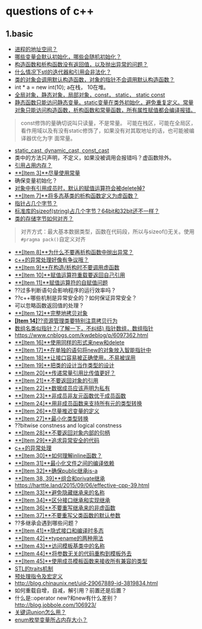# questions of c++

## 1.basic

+ [进程的地址空间？](https://harttle.land/2015/07/22/memory-segment.html)
+ [哪些变量会默认初始化，哪些会随机初始化？](https://harttle.land/2015/10/05/cpp-variable-init.html)
+ [构造函数和析构函数没有返回值，以及抛出异常的问题？](https://www.cnblogs.com/luxiaoxun/archive/2012/09/06/2673249.html)
+ [什么情况下stl的迭代器和引用会非法化？](https://blog.csdn.net/y1196645376/article/details/52938474)
+ [类的对象会调用默认构造函数，对象的指针不会调用默认构造函数？](https://harttle.land/2015/06/22/cpp-object-lifecycle.html)
+ int * a = new int(10); a在栈， 10在堆。
+ [全局对象，静态对象，局部对象，const， static， static const](https://blog.csdn.net/jinpeng_cumt/article/details/52723131)
+ [静态函数只能访问静态变量。static变量在类外初始化，避免重复定义。常量对象只能访问构造函数，析构函数和常量函数，所有属性赋值都会编译报错。](https://harttle.land/2015/06/24/cpp-static-and-const-member.html)
> const修饰的量确切说叫只读量，不是常量。
> 可能在栈区，可能在全局区，看作用域以及有没有static修饰了，如果没有对其取地址的话，也可能被编译器优化为字
> 面常量。
+ [static_cast, dynamic_cast, const_cast](https://www.cnblogs.com/chenyangchun/p/6795923.html)
+ 类中的方法只声明，不定义，如果没被调用会报错吗？虚函数除外。
+ [引用占用内存？](https://stackoverflow.com/questions/1179937/how-does-a-c-reference-look-memory-wise)
+ [**[Item 3]**尽量使用常量](https://harttle.land/2015/07/21/effective-cpp-3.html)
+ 确保变量初始化？
+ [对象中有引用成员时，默认的赋值运算符会被delete掉?](https://harttle.land/2015/07/23/effective-cpp-5.html)
+ [**[Item 7]**将多态基类的析构函数定义为虚函数？](https://harttle.land/2015/07/24/effective-cpp-7.html)
+ [指针占几个字节？](https://zhidao.baidu.com/question/505146033.html)
+ [标准库的sizeof(string)占几个字节？64bit和32bit还不一样？](https://zhidao.baidu.com/question/165120550.html)
+ [类的存储字节如何对齐？](https://harttle.land/2015/07/24/effective-cpp-7.html)
> 对齐方式：最大基本数据类型，函数在代码段，所以与sizeof()无关。使用``#pragma pack()``自定义对齐
+ [**[Item 8]**为什么不要再析构函数中抛出异常？](https://harttle.land/2015/07/26/effective-cpp-8.html)
+ [c++的异常处理好像有争议哦？](https://www.zhihu.com/question/22889420)
+ [**[Item 9]**在构造/析构时不要调用虚函数](https://harttle.land/tags.html#Effective-C++)
+ [**[Item 10]**赋值运算符重载要返回自己引用](https://harttle.land/2015/07/28/effective-cpp-10.html)
+ [**[Item 11]**赋值运算符的自赋值问题](https://harttle.land/2015/07/30/effective-cpp-11.html)
+ ??过多判断语句会影响程序的运行效率吗？
+ ??c++哪些机制是异常安全的？如何保证异常安全？
+ 可以忽略函数返回值的处理？
+ [**[Item 12]**完整地拷贝对象](https://harttle.land/2015/08/01/effective-cpp-12.html)
+ [**[Item 14]**??资源管理类要特别注意拷贝行为](https://harttle.land/2015/08/04/effective-cpp-14.html)
+ [数组名类似指针？(了解一下，不纠结) 指针数组，数组指针](https://www.cnblogs.com/ddx-deng/archive/2012/12/16/3755862.html)
+ <https://www.cnblogs.com/kwdeblog/p/6097362.html>
+ [**[Item 16]**使用同样的形式来new和delete](https://harttle.land/2015/08/07/effective-cpp-16.html)
+ [**[Item 17]**在单独的语句将new的对象放入智能指针中](https://harttle.land/2015/08/08/effective-cpp-17.html)
+ [**[Item 18]**让接口容易被正确使用，不易被误用](https://harttle.land/2015/08/08/effective-cpp-17.html)
+ [**[Item 19]**把类的设计当作类型的设计](https://harttle.land/2015/08/12/effective-cpp-19.html)
+ [**[Item 20]**传递常量引用比传值更好？](https://harttle.land/2015/08/13/effective-cpp-20.html)
+ [**[Item 21]**不要返回对象的引用](https://harttle.land/2015/08/18/effective-cpp-21.html)
+ [**[Item 22]**数据成员应该声明为私有](https://harttle.land/2015/08/19/effective-cpp-22.html)
+ [**[Item 23]**非成员非友元函数优于成员函数](https://harttle.land/2015/08/20/effective-cpp-23.html)
+ [**[Item 24]**用非成员函数来支持所有元的类型转换](https://harttle.land/2015/08/22/effective-cpp-24.html)
+ [**[Item 26]**尽量推迟变量的定义](https://harttle.land/2015/08/24/effective-cpp-26.html)
+ [**[Item 27]**最小化类型转换](https://harttle.land/2015/08/25/effective-cpp-27.html)
+ ??bitwise constness and logical constness
+ [**[Item 28]**不要返回对象内部的句柄](https://harttle.land/2015/08/26/effective-cpp-28.html)
+ [**[Item 29]**追求异常安全的代码](https://harttle.land/2015/08/27/effective-cpp-29.html)
+ [c++的异常处理](https://blog.csdn.net/daheiantian/article/details/6530318)
+ [**[Item 30]**如何理解inline函数？](https://harttle.land/2015/08/28/effective-cpp-30.html)
+ [**[Item 31]**最小化文件之间的编译依赖](https://harttle.land/2015/08/29/effective-cpp-31.html)
+ [**[Item 32]**确保public继承is-a](https://harttle.land/2015/08/30/effective-cpp-32.html)
+ [**[Item 38, 39]**组合和private继承](https://harttle.land/2015/09/05/effective-cpp-38.html)
+ <https://harttle.land/2015/09/06/effective-cpp-39.html>
+ [**[Item 33]**避免隐藏继承来的名称](https://harttle.land/2015/08/31/effective-cpp-33.html)
+ [**[Item 34]**区分接口继承和实现继承](https://harttle.land/2015/09/01/effective-cpp-34.html)
+ [**[Item 36]**不要重写继承来的非虚函数](https://harttle.land/2015/09/01/effective-cpp-34.html)
+ [**[Item 37]**不要重写父类函数的默认参数](https://harttle.land/2015/09/01/effective-cpp-34.html)
+ ??多继承会遇到哪些问题？
+ [**[Item 41]**隐式接口和编译时多态](https://harttle.land/tags.html#Effective-C++)
+ [**[Item 42]**typename的两种用法](https://harttle.land/2015/09/09/effective-cpp-42.html)
+ [**[Item 43]**访问模板基类中的名称](https://harttle.land/2015/09/10/effective-cpp-43.html)
+ [**[Item 44]**将参数无关的代码重构到模板外去](https://harttle.land/2015/09/12/effective-cpp-44.html)
+ [**[Item 45]**使用成员模板函数来接收所有兼容的类型](https://harttle.land/2015/09/13/effective-cpp-45.html)
+ [STL的traits机制](https://blog.csdn.net/lihao21/article/details/55043881)
+ [预处理指令及宏定义](https://www.cnblogs.com/zi-xing/p/4550246.html)
+ <http://blog.chinaunix.net/uid-29067889-id-3819834.html>
+ 如何重载自增，自减，解引用？前置还是后置？
+ 什么是::operator new?和new有什么差别？  <http://blog.jobbole.com/106923/>
+ [关键词union怎么用？](http://zh.cppreference.com/w/cpp/language/union)
+ [enum枚举变量所占内存大小？](https://blog.csdn.net/bulebin/article/details/54388735)